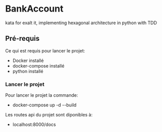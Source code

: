 # BankAccount
kata for exalt it, implementing hexagonal architecture in python with TDD


## Pré-requis

Ce qui est requis pour lancer le projet:

- Docker installé
- docker-compose installé
- python installé

### Lancer le projet

Pour lancer le projet la commande:

- docker-compose up -d --build

Les routes api du projet  sont diponibles à: 
- localhost:8000/docs

